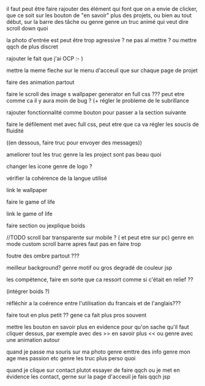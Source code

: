 il faut peut être faire rajouter des élément qui font que on a envie de clicker, que ce soit sur les bouton de "en savoir" plus des projets, ou bien au tout début, sur la barre des tâche ou genre genre un truc animé qui veut dire scroll down quoi

la photo d'entrée est peut être trop agressive ? ne pas al mettre ? ou mettre qqch de plus discret

rajouter le fait que j'ai OCP :- )

mettre la meme fleche sur le menu d'acceuil que sur chaque page de projet

faire des animation partout

faire le scroll des image s wallpaper generator en full css ??? peut etre comme ca il y aura moin de bug ? (+ régler le probleme de le subrillance

rajouter fonctionnalité comme bouton pour passer a la section suivante

faire le défilement met avec full css, peut etre que ca va régler les soucis de fluidité

((en dessous, faire truc pour envoyer des messages))

ameliorer tout les truc genre la les project sont pas beau quoi

changer les icone genre de logo ?


vérifier la cohérence de la langue utilisé

link le wallpaper

faire le game of life

link le game of life

faire section ou jexplique boids

//TODO scroll bar transparente sur mobile ? ( et peut etre sur pc)
genre en mode custom scroll barre apres faut pas en faire trop


foutre des ombre partout ???

meilleur background? genre motif ou gros degradé de couleur jsp

les compétence, faire en sorte que ca ressort comme si c'était en relief ??

(intégrer boids ?)


réfléchir a la coérence entre l'utilisation du francais et de l'anglais???



faire tout en plus petit ?? gene ca fait plus pros souvent



mettre les bouton en savoir plus en evidence pour qu'on sache qu'il faut cliquer dessus, par exemple avec des >> en savoir plus << 
ou genre avec une animation autour

quand je passe ma souris sur ma photo genre emttre des info genre mon age mes passion etc genre les truc plus perso quoi

quand je clique sur contact plutot essayer de faire qqch ou je met en évidence les contact, gerne sur la page d'acceuil je fais qqch jsp 
